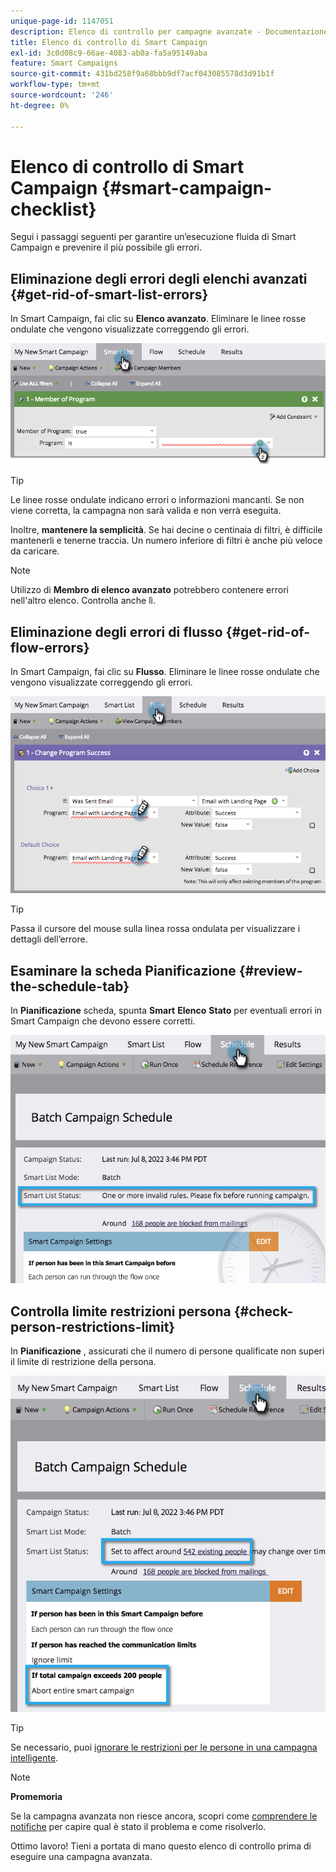 ```yaml
---
unique-page-id: 1147051
description: Elenco di controllo per campagne avanzate - Documentazione di Marketo - Documentazione del prodotto
title: Elenco di controllo di Smart Campaign
exl-id: 3c0d08c9-66ae-4083-ab0a-fa5a95149aba
feature: Smart Campaigns
source-git-commit: 431bd258f9a68bbb9df7acf043085578d3d91b1f
workflow-type: tm+mt
source-wordcount: '246'
ht-degree: 0%

---
```


# Elenco di controllo di Smart Campaign {#smart-campaign-checklist}

Segui i passaggi seguenti per garantire un’esecuzione fluida di Smart Campaign e prevenire il più possibile gli errori.

## Eliminazione degli errori degli elenchi avanzati {#get-rid-of-smart-list-errors}

In Smart Campaign, fai clic su **Elenco avanzato**. Eliminare le linee rosse ondulate che vengono visualizzate correggendo gli errori.

![](assets/smart-campaign-checklist-1.png)

>[!TIP]
>
>Le linee rosse ondulate indicano errori o informazioni mancanti. Se non viene corretta, la campagna non sarà valida e non verrà eseguita.
>
>Inoltre, **mantenere la semplicità**. Se hai decine o centinaia di filtri, è difficile mantenerli e tenerne traccia. Un numero inferiore di filtri è anche più veloce da caricare.

>[!NOTE]
>
>Utilizzo di **Membro di elenco avanzato** potrebbero contenere errori nell&#39;altro elenco. Controlla anche lì.

## Eliminazione degli errori di flusso {#get-rid-of-flow-errors}

In Smart Campaign, fai clic su **Flusso**. Eliminare le linee rosse ondulate che vengono visualizzate correggendo gli errori.

![](assets/smart-campaign-checklist-2.png)

>[!TIP]
>
>Passa il cursore del mouse sulla linea rossa ondulata per visualizzare i dettagli dell’errore.

## Esaminare la scheda Pianificazione {#review-the-schedule-tab}

In **Pianificazione** scheda, spunta **Smart** **Elenco** **Stato** per eventuali errori in Smart Campaign che devono essere corretti.

![](assets/smart-campaign-checklist-3.png)

## Controlla limite restrizioni persona {#check-person-restrictions-limit}

In **Pianificazione** , assicurati che il numero di persone qualificate non superi il limite di restrizione della persona.

![](assets/smart-campaign-checklist-4.png)

>[!TIP]
>
>Se necessario, puoi [ignorare le restrizioni per le persone in una campagna intelligente](/help/marketo/product-docs/core-marketo-concepts/smart-campaigns/using-smart-campaigns/override-person-restrictions-in-a-smart-campaign.md).

>[!NOTE]
>
>**Promemoria**
>
>Se la campagna avanzata non riesce ancora, scopri come [comprendere le notifiche](/help/marketo/product-docs/core-marketo-concepts/miscellaneous/understanding-notifications.md) per capire qual è stato il problema e come risolverlo.

Ottimo lavoro! Tieni a portata di mano questo elenco di controllo prima di eseguire una campagna avanzata.
